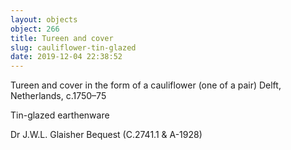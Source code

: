 ```yaml
---
layout: objects
object: 266
title: Tureen and cover
slug: cauliflower-tin-glazed
date: 2019-12-04 22:38:52
---
```

Tureen and cover in the form of a cauliflower (one of a pair) Delft, Netherlands, c.1750–75  

Tin-glazed earthenware  

Dr J.W.L. Glaisher Bequest (C.2741.1 &amp; A-1928)
